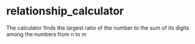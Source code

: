 # relationship_calculator
The calculator finds the largest ratio of the number to the sum of its digits among the numbers from n to m
